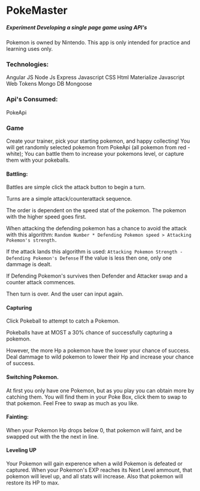 # PokeMaster

##### Experiment Developing a single page game using API's

Pokemon is owned by Nintendo. This app is only intended for practice and learning uses only.

### Technologies:

Angular JS
Node Js
Express
Javascript
CSS
Html
Materialize
Javascript Web Tokens
Mongo DB
Mongoose

### Api's Consumed:

PokeApi


### Game

Create your trainer, pick your starting pokemon, and happy collecting!
You will get randomly selected pokemon from PokeApi (all pokemon from red - white);
You can battle them to increase your pokemons level, or capture them with your pokeballs.

#### Battling:
Battles are simple click the attack button to begin a turn.

Turns are a simple attack/counterattack sequence.

The order is dependent on the speed stat of the pokemon.
The pokemon with the higher speed goes first.

When attacking the defending pokemon has a chance to avoid the attack with this algorithm:
 ```Random Number * Defending Pokemon speed > Attacking Pokemon's strength.```

If the attack lands this algorithm is used: 
```Attacking Pokemon Strength - Defending Pokemon's Defense```
If the value is less then one, only one dammage is dealt.

If Defending Pokemon's survives then Defender and Attacker swap and a counter attack commences.

Then turn is over. And the user can input again.

#### Capturing

Click Pokeball to attempt to catch a Pokemon.

Pokeballs have at MOST a 30% chance of successfully capturing a pokemon.

However, the more Hp a pokemon have the lower your chance of success. Deal dammage to wild pokemon to lower their Hp and increase your chance of success.

#### Switching Pokemon.

At first you only have one Pokemon, but as you play you can obtain more by catching them. You will find them in your Poke Box, click them to swap to that pokemon. Feel Free to swap as much as you like.

#### Fainting:

When your Pokemon Hp drops below 0, that pokemon will faint, and be swapped out with the the next in line.

#### Leveling UP

Your Pokemon will gain experence when a wild Pokemon is defeated or captured. When your Pokemon's EXP reaches its Next Level ammount, that pokemon will level up, and all stats will increase. Also that pokemon will restore its HP to max.




